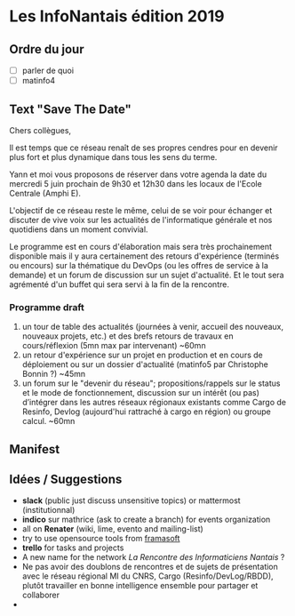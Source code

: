 # Les InfoNantais édition 2019

## Ordre du jour
- [ ] parler de quoi
- [ ] matinfo4

## Text "Save The Date"

Chers collègues,

Il est temps que ce réseau renaît de ses propres cendres pour en devenir plus fort et plus dynamique dans tous les sens du terme.

Yann et moi vous proposons de réserver dans votre agenda la date du mercredi 5 juin prochain de 9h30 et 12h30 dans les locaux de l'Ecole Centrale (Amphi E).

L'objectif de ce réseau reste le même, celui de se voir pour échanger et discuter de vive voix sur les actualités de l'informatique générale et nos quotidiens dans un moment convivial.

Le programme est en cours d'élaboration mais sera très prochainement disponible mais il y aura certainement des retours d'expérience (terminés ou encours) sur la thématique du DevOps (ou les offres de service à la demande) et un forum de discussion sur un sujet d'actualité. Et le tout sera agrémenté d'un buffet qui sera servi à la fin de la rencontre.

### Programme draft
1. un tour de table des actualités (journées à venir, accueil des nouveaux, nouveaux projets, etc.) et des brefs retours de travaux en cours/réflexion (5mn max par intervenant) ~60mn  
2. un retour d'expérience sur un projet en production et en cours de déploiement ou sur un dossier d'actualité (matinfo5 par Christophe Bonnin ?) ~45mn  
3. un forum sur le "devenir du réseau"; propositions/rappels sur le status et le mode de fonctionnement, discussion sur un intérêt (ou pas) d’intégrer dans les autres réseaux régionaux existants comme Cargo de Resinfo, Devlog (aujourd'hui rattraché à cargo en région) ou groupe calcul. ~60mn

## Manifest

## Idées / Suggestions
- **slack** (public just discuss unsensitive topics) or mattermost (institutionnal)
- **indico** sur mathrice (ask to create a branch) for events organization
- all on **Renater** (wiki, lime, evento and mailing-list)
- try to use opensource tools from [framasoft](https://framasoft.org/fr/)
- **trello** for tasks and projects
- A new name for the network *La Rencontre des Informaticiens Nantais* ?
- Ne pas avoir des doublons de rencontres et de sujets de présentation avec le réseau régional MI du CNRS, Cargo (Resinfo/DevLog/RBDD), plutôt travailler en bonne intelligence ensemble pour partager et collaborer
- 
<!--stackedit_data:
eyJoaXN0b3J5IjpbLTE4NTU3NTQ0NjYsNTA2MTA4NDEzLC00Mj
cwNzQzMDMsMjY4NjM5OTY5XX0=
-->